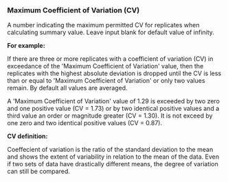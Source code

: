 ### Maximum Coefficient of Variation (CV) 

A number indicating the maximum permitted CV for replicates when calculating summary value. Leave input blank for default value of infinity.

**For example:**  

If there are three or more replicates with a coefficient of variation (CV) in exceedance of the 'Maximum Coefficient of Variation' value, then the replicates with the highest absolute deviation is dropped until the CV is less than or equal to 'Maximum Coefficient of Variation' or only two values remain. By default all values are averaged.

A 'Maximum Coefficient of Variation' value of 1.29 is exceeded by two zero and one positive value (CV = 1.73) or by two identical positive values and a third value an order or magnitude greater (CV = 1.30). It is not exceed by one zero and two identical positive values (CV = 0.87).

**CV definition:**  

Coeffecient of variation is the ratio of the standard deviation to the mean and shows the extent of variability in relation to the mean of the data. Even if two sets of data have drastically different means, the degree of variation can still be compared.
